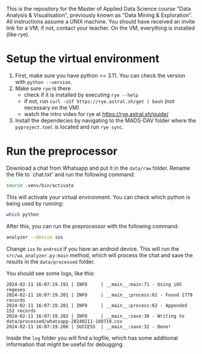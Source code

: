 This is the repository for the Master of Applied Data Science course "Data Analysis & Visualisation", previously known as "Data Mining & Exploration".
All instructions assume a UNIX machine. You should have received an invite link for a VM; if not, contact your teacher.
On the VM, everything is installed (like rye).

# Setup the virtual environment
1. First, make sure you have python >= 3.11. You can check the version with `python --version`.
2. Make sure `rye` is there
    - check if it is installed by executing `rye --help`
    - if not, run `curl -sSf https://rye.astral.sh/get | bash` (not necessary on the VM)
    - watch the intro video for rye at https://rye.astral.sh/guide/
3. Install the dependecies by navigating to the MADS-DAV folder where the `pyproject.toml` is located and run `rye sync`.

# Run the preprocessor

Download a chat from Whatsapp and put it in the `data/raw` folder. Rename the file to `chat.txt' and run the following command:

```bash
source .venv/bin/activate
```

This will activate your virtual environment.
You can check which python is being used by running:
```bash
which python
```

After this, you can run the preprocessor with the following command:

```bash
analyzer --device ios
```
Change `ios` to `android` if you have an android device.
This will run the `src/wa_analyzer.py:main` method, which will process the chat and save the results in the `data/processed` folder.

You should see some logs, like this:
```
2024-02-11 16:07:19.191 | INFO     | __main__:main:71 - Using iOS regexes
2024-02-11 16:07:19.201 | INFO     | __main__:process:61 - Found 1779 records
2024-02-11 16:07:19.201 | INFO     | __main__:process:62 - Appended 152 records
2024-02-11 16:07:19.202 | INFO     | __main__:save:30 - Writing to data/processed/whatsapp-20240211-160719.csv
2024-02-11 16:07:19.206 | SUCCESS  | __main__:save:32 - Done!
```

Inside the `log` folder you will find a logfile, which has some additional information that might be useful for debugging.

